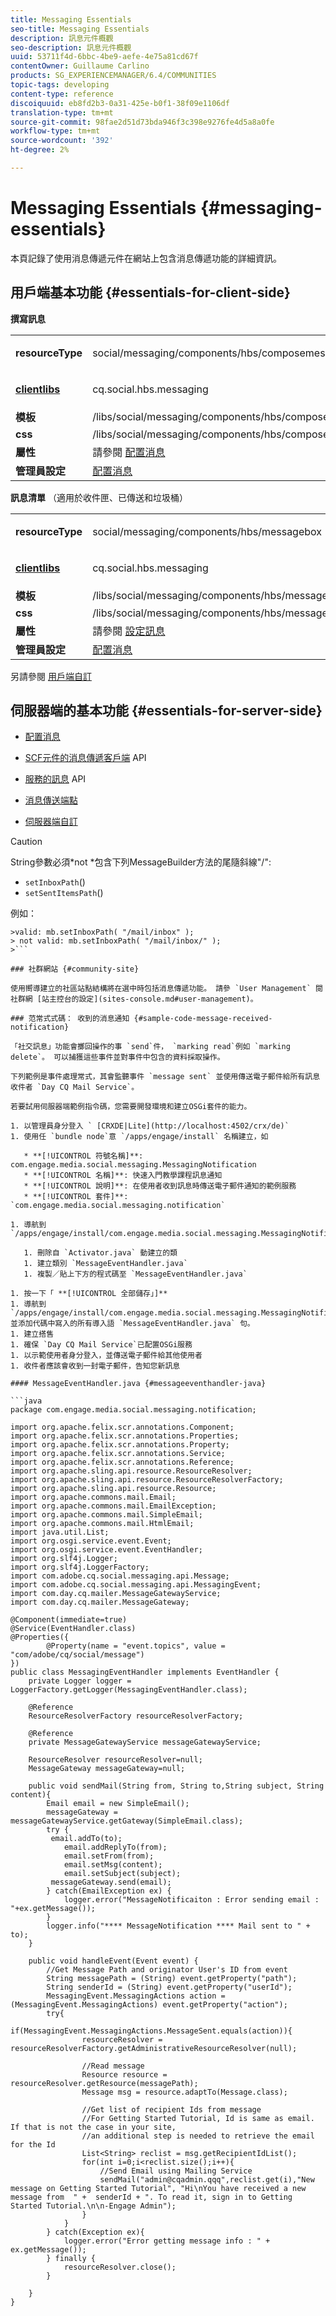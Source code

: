 ```yaml
---
title: Messaging Essentials
seo-title: Messaging Essentials
description: 訊息元件概觀
seo-description: 訊息元件概觀
uuid: 53711f4d-6bbc-4be9-aefe-4e75a81cd67f
contentOwner: Guillaume Carlino
products: SG_EXPERIENCEMANAGER/6.4/COMMUNITIES
topic-tags: developing
content-type: reference
discoiquuid: eb8fd2b3-0a31-425e-b0f1-38f09e1106df
translation-type: tm+mt
source-git-commit: 98fae2d51d73bda946f3c398e9276fe4d5a8a0fe
workflow-type: tm+mt
source-wordcount: '392'
ht-degree: 2%

---
```



# Messaging Essentials {#messaging-essentials}

本頁記錄了使用消息傳遞元件在網站上包含消息傳遞功能的詳細資訊。

## 用戶端基本功能 {#essentials-for-client-side}

**撰寫訊息**

<table> 
 <tbody> 
  <tr> 
   <td> <strong>resourceType</strong></td> 
   <td><p>social/messaging/components/hbs/composemessage</p> </td> 
  </tr> 
  <tr> 
   <td> <a href="client-customize.md#clientlibs-for-scf"><strong>clientlibs</strong></a></td> 
   <td><p>cq.social.hbs.messaging</p> </td> 
  </tr> 
  <tr> 
   <td> <strong>模板</strong></td> 
   <td>/libs/social/messaging/components/hbs/composemessage/composemessage.hbs</td> 
  </tr> 
  <tr> 
   <td><strong>css</strong></td> 
   <td>/libs/social/messaging/components/hbs/composemessage/clientlibs/composemessage.css</td> 
  </tr> 
  <tr> 
   <td><strong>屬性</strong></td> 
   <td>請參閱 <a href="configure-messaging.md">配置消息</a></td> 
  </tr> 
  <tr> 
   <td><strong>管理員設定</strong></td> 
   <td><a href="messaging.md">配置消息</a></td> 
  </tr> 
 </tbody> 
</table>

**訊息清單** （適用於收件匣、已傳送和垃圾桶）

<table> 
 <tbody> 
  <tr> 
   <td> <strong>resourceType</strong></td> 
   <td><p>social/messaging/components/hbs/messagebox</p> </td> 
  </tr> 
  <tr> 
   <td> <a href="client-customize.md#clientlibs-for-scf"><strong>clientlibs</strong></a></td> 
   <td><p>cq.social.hbs.messaging</p> </td> 
  </tr> 
  <tr> 
   <td> <strong>模板</strong></td> 
   <td>/libs/social/messaging/components/hbs/messagebox/messagebox.hbs</td> 
  </tr> 
  <tr> 
   <td><strong>css</strong></td> 
   <td>/libs/social/messaging/components/hbs/messagebox/clientlibs/messagebox.css</td> 
  </tr> 
  <tr> 
   <td><strong>屬性</strong></td> 
   <td>請參閱 <a href="configure-messaging.md">設定訊息</a></td> 
  </tr> 
  <tr> 
   <td><strong>管理員設定</strong></td> 
   <td><a href="messaging.md">配置消息</a></td> 
  </tr> 
 </tbody> 
</table>

另請參閱 [用戶端自訂](client-customize.md)

## 伺服器端的基本功能 {#essentials-for-server-side}

* [配置消息](configure-messaging.md)

* [SCF元件的消息傳遞客戶端](https://helpx.adobe.com/experience-manager/6-4/sites/developing/using/reference-materials/javadoc/com/adobe/cq/social/messaging/client/api/package-summary.html) API

* [服務的訊息](https://helpx.adobe.com/experience-manager/6-4/sites/developing/using/reference-materials/javadoc/com/adobe/cq/social/messaging/api/package-summary.html) API

* [消息傳送端點](https://helpx.adobe.com/experience-manager/6-4/sites/developing/using/reference-materials/javadoc/com/adobe/cq/social/messaging/client/endpoints/package-summary.html)

* [伺服器端自訂](server-customize.md)

>[!CAUTION]
>
>String參數必須*not *包含下列MessageBuilder方法的尾隨斜線&quot;/&quot;:
>
>* `setInboxPath`()
>* `setSentItemsPath`()

>
>
例如：
>
>
```
>valid: mb.setInboxPath( "/mail/inbox" );
> not valid: mb.setInboxPath( "/mail/inbox/" );
>```

### 社群網站 {#community-site}

使用嚮導建立的社區站點結構將在選中時包括消息傳遞功能。 請參 `User Management` 閱社群網 [站主控台的設定](sites-console.md#user-management)。

### 范常式式碼： 收到的消息通知 {#sample-code-message-received-notification}

「社交訊息」功能會擲回操作的事 `send`件， `marking read`例如 `marking delete`。 可以捕獲這些事件並對事件中包含的資料採取操作。

下列範例是事件處理常式，其會監聽事件 `message sent` 並使用傳送電子郵件給所有訊息收件者 `Day CQ Mail Service`。

若要試用伺服器端範例指令碼，您需要開發環境和建立OSGi套件的能力。

1. 以管理員身分登入 ` [CRXDE|Lite](http://localhost:4502/crx/de)`
1. 使用任 `bundle node`意 `/apps/engage/install` 名稱建立，如

   * **[!UICONTROL 符號名稱]**: com.engage.media.social.messaging.MessagingNotification
   * **[!UICONTROL 名稱]**: 快速入門教學課程訊息通知
   * **[!UICONTROL 說明]**: 在使用者收到訊息時傳送電子郵件通知的範例服務
   * **[!UICONTROL 套件]**: `com.engage.media.social.messaging.notification`

1. 導航到 `/apps/engage/install/com.engage.media.social.messaging.MessagingNotification/src/main/java/com/engage/media/social/messaging/notification`

   1. 刪除自 `Activator.java` 動建立的類
   1. 建立類別 `MessageEventHandler.java`
   1. 複製／貼上下方的程式碼至 `MessageEventHandler.java`

1. 按一下「 **[!UICONTROL 全部儲存」]**
1. 導航到 `/apps/engage/install/com.engage.media.social.messaging.MessagingNotification/com.engage.media.social.messaging.MessagingNotification.bnd` 並添加代碼中寫入的所有導入語 `MessageEventHandler.java` 句。
1. 建立搭售
1. 確保 `Day CQ Mail Service`已配置OSGi服務
1. 以示範使用者身分登入，並傳送電子郵件給其他使用者
1. 收件者應該會收到一封電子郵件，告知您新訊息

#### MessageEventHandler.java {#messageeventhandler-java}

```java
package com.engage.media.social.messaging.notification;

import org.apache.felix.scr.annotations.Component;
import org.apache.felix.scr.annotations.Properties;
import org.apache.felix.scr.annotations.Property;
import org.apache.felix.scr.annotations.Service;
import org.apache.felix.scr.annotations.Reference;
import org.apache.sling.api.resource.ResourceResolver;
import org.apache.sling.api.resource.ResourceResolverFactory;
import org.apache.sling.api.resource.Resource;
import org.apache.commons.mail.Email;
import org.apache.commons.mail.EmailException;
import org.apache.commons.mail.SimpleEmail;
import org.apache.commons.mail.HtmlEmail;
import java.util.List;
import org.osgi.service.event.Event;
import org.osgi.service.event.EventHandler;
import org.slf4j.Logger;
import org.slf4j.LoggerFactory;
import com.adobe.cq.social.messaging.api.Message;
import com.adobe.cq.social.messaging.api.MessagingEvent;
import com.day.cq.mailer.MessageGatewayService;
import com.day.cq.mailer.MessageGateway;

@Component(immediate=true)
@Service(EventHandler.class)
@Properties({
        @Property(name = "event.topics", value = "com/adobe/cq/social/message")
})
public class MessagingEventHandler implements EventHandler {
    private Logger logger = LoggerFactory.getLogger(MessagingEventHandler.class);

    @Reference
    ResourceResolverFactory resourceResolverFactory;

    @Reference
    private MessageGatewayService messageGatewayService;

    ResourceResolver resourceResolver=null;
    MessageGateway messageGateway=null;

    public void sendMail(String from, String to,String subject, String content){
        Email email = new SimpleEmail();
        messageGateway = messageGatewayService.getGateway(SimpleEmail.class);
        try {
         email.addTo(to);
            email.addReplyTo(from);
            email.setFrom(from);
            email.setMsg(content);
            email.setSubject(subject);
         messageGateway.send(email);
        } catch(EmailException ex) {
            logger.error("MessageNotificaiton : Error sending email : "+ex.getMessage());
        }
        logger.info("**** MessageNotification **** Mail sent to " + to);
    }

    public void handleEvent(Event event) {
        //Get Message Path and originator User's ID from event
        String messagePath = (String) event.getProperty("path");
        String senderId = (String) event.getProperty("userId");
        MessagingEvent.MessagingActions action = (MessagingEvent.MessagingActions) event.getProperty("action");
        try{
            if(MessagingEvent.MessagingActions.MessageSent.equals(action)){
                resourceResolver = resourceResolverFactory.getAdministrativeResourceResolver(null);

                //Read message
                Resource resource = resourceResolver.getResource(messagePath);
                Message msg = resource.adaptTo(Message.class);

                //Get list of recipient Ids from message
                //For Getting Started Tutorial, Id is same as email. If that is not the case in your site, 
                //an additional step is needed to retrieve the email for the Id
                List<String> reclist = msg.getRecipientIdList();
                for(int i=0;i<reclist.size();i++){
                    //Send Email using Mailing Service
                    sendMail("admin@cqadmin.qqq",reclist.get(i),"New message on Getting Started Tutorial", "Hi\nYou have received a new message from  " +  senderId + ". To read it, sign in to Getting Started Tutorial.\n\n-Engage Admin");
                }
            }
        } catch(Exception ex){
            logger.error("Error getting message info : " + ex.getMessage());
        } finally {
            resourceResolver.close();
        }

    }
}
```

